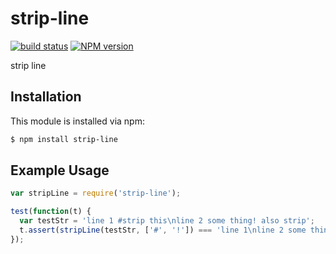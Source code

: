 strip-line
========
[![build status](https://secure.travis-ci.org/ruanyl/strip-line.svg)](http://travis-ci.org/ruanyl/strip-line)
[![NPM version](https://badge.fury.io/js/strip-line.svg)](http://badge.fury.io/js/strip-line)

strip line

## Installation

This module is installed via npm:

``` bash
$ npm install strip-line
```

## Example Usage

``` js
var stripLine = require('strip-line');

test(function(t) {
  var testStr = 'line 1 #strip this\nline 2 some thing! also strip';
  t.assert(stripLine(testStr, ['#', '!']) === 'line 1\nline 2 some thing');
});
```
